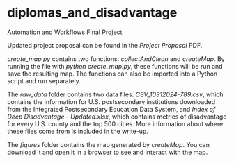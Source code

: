 # diplomas_and_disadvantage
Automation and Workflows Final Project

Updated project proposal can be found in the *Project Proposal* PDF. 

*create_map.py* contains two functions: *collectAndClean* and *createMap*. By running the file with *python create_map.py*, these functions will be run and save the resulting map. The functions can also be imported into a Python script and run separately. 

The *raw_data* folder contains two data files: *CSV_10312024-789.csv*, which contains the information for U.S. postsecondary institutions downloaded from the Integrated Postsecondary Education Data System, and *Index of Deep Disadvantage - Updated.xlsx*, which contains metrics of disadvantage for every U.S. county and the top 500 cities. More information about where these files come from is included in the write-up.

The *figures* folder contains the map generated by *createMap*. You can download it and open it in a browser to see and interact with the map.